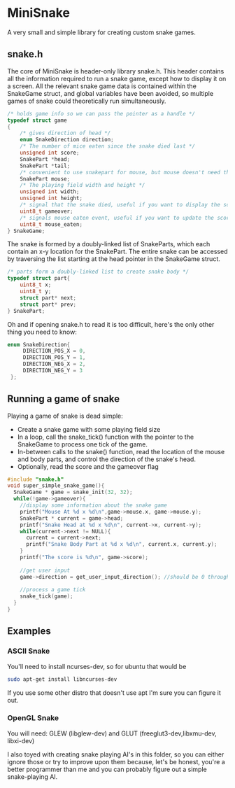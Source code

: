 # MiniSnake

A very small and simple library for creating custom snake games. 

## snake.h ##

The core of MiniSnake is header-only library snake.h. This header contains all the information required to run a snake game, except how to display it on a screen.
All the relevant snake game data is contained within the SnakeGame struct, and global variables have been avoided, so multiple games of snake could theoretically run simultaneously.

```c
/* holds game info so we can pass the pointer as a handle */
typedef struct game
{ 
    /* gives direction of head */
    enum SnakeDirection direction; 
    /* The number of mice eaten since the snake died last */
    unsigned int score; 
    SnakePart *head;
    SnakePart *tail;
    /* convenient to use snakepart for mouse, but mouse doesn't need the next or prev pointers */
    SnakePart mouse; 
    /* The playing field width and height */
    unsigned int width;
    unsigned int height;
    /* signal that the snake died, useful if you want to display the score or end the game */
    uint8_t gameover; 
    /* signals mouse eaten event, useful if you want to update the score or play an animation */
    uint8_t mouse_eaten; 
} SnakeGame;
 ```
 
 The snake is formed by a doubly-linked list of SnakeParts, which each contain an x-y location for the SnakePart. The entire snake can be accessed by traversing the list starting at the head pointer in the SnakeGame struct.
 
 ```c
 /* parts form a doubly-linked list to create snake body */
 typedef struct part{     
     uint8_t x;
     uint8_t y;
     struct part* next;
     struct part* prev;
 } SnakePart;
```

Oh and if opening snake.h to read it is too difficult, here's the only other thing you need to know:

```c
enum SnakeDirection{
     DIRECTION_POS_X = 0,
     DIRECTION_POS_Y = 1,
     DIRECTION_NEG_X = 2,
     DIRECTION_NEG_Y = 3
 };
 ```

## Running a game of snake ##

Playing a game of snake is dead simple: 

* Create a snake game with some playing field size
* In a loop, call the snake\_tick() function with the pointer to the SnakeGame to process one tick of the game.
* In-between calls to the snake() function, read the location of the mouse and body parts, and control the direction of the snake's head.
* Optionally, read the score and the gameover flag

```c
#include "snake.h"
void super_simple_snake_game(){
  SnakeGame * game = snake_init(32, 32);
  while(!game->gameover){
    //display some information about the snake game
    printf("Mouse At %d x %d\n",game->mouse.x, game->mouse.y);
    SnakePart * current = game->head;
    printf("Snake Head at %d x %d\n", current->x, current->y);
    while(current->next != NULL){
      current = current->next;
      printf("Snake Body Part at %d x %d\n", current.x, current.y);
    }
    printf("The score is %d\n", game->score);
    
    //get user input 
    game->direction = get_user_input_direction(); //should be 0 through 3 for 4 different possible directions
    
    //process a game tick
    snake_tick(game);
  }
} 
```

## Examples ##

### ASCII Snake ###
You'll need to install ncurses-dev, so for ubuntu that would be 

```bash
sudo apt-get install libncurses-dev
```

If you use some other distro that doesn't use apt I'm sure you can figure it out.

### OpenGL Snake ###

You will need: GLEW (libglew-dev) and GLUT (freeglut3-dev,libxmu-dev, libxi-dev) 

I also toyed with creating snake playing AI's in this folder, so you can either ignore those or try to improve upon them because, let's be honest, you're a better programmer than me and you can probably figure out a simple snake-playing AI.
